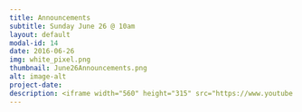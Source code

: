 ```yaml
---
title: Announcements
subtitle: Sunday June 26 @ 10am
layout: default
modal-id: 14
date: 2016-06-26
img: white_pixel.png
thumbnail: June26Announcements.png
alt: image-alt
project-date:
description: <iframe width="560" height="315" src="https://www.youtube.com/embed/e8erehuiZIA" frameborder="0" allowfullscreen></iframe>
---
```

